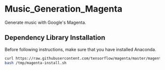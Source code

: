 # Music_Generation_Magenta
Generate music with Google's Magenta.



## Dependency Library Installation
Before following instructions, make sure that you have installed Anaconda.
```bash
curl https://raw.githubusercontent.com/tensorflow/magenta/master/magenta/tools/magenta-install.sh > /tmp/magenta-install.sh
bash /tmp/magenta-install.sh

```
